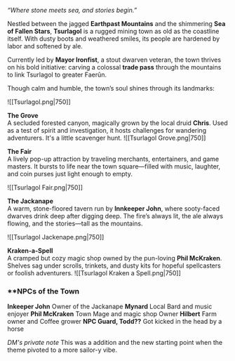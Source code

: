 
_“Where stone meets sea, and stories begin.”_

Nestled between the jagged **Earthpast Mountains** and the shimmering **Sea of Fallen Stars**, **Tsurlagol** is a rugged mining town as old as the coastline itself. With dusty boots and weathered smiles, its people are hardened by labor and softened by ale.

Currently led by **Mayor Ironfist**, a stout dwarven veteran, the town thrives on his bold initiative: carving a colossal **trade pass** through the mountains to link Tsurlagol to greater Faerûn.

Though calm and humble, the town’s soul shines through its landmarks:

![[Tsurlagol.png|750]]

**The Grove**  
A secluded forested canyon, magically grown by the local druid **Chris**. Used as a test of spirit and investigation, it hosts challenges for wandering adventurers. It's a little scavenger hunt.
![[Tsurlagol Grove.png|750]]

**The Fair**  
A lively pop-up attraction by traveling merchants, entertainers, and game masters. It bursts to life near the town square—filled with music, laughter, and coin purses just light enough to empty.

![[Tsurlagol Fair.png|750]]

**The Jackanape**  
A warm, stone-floored tavern run by **Innkeeper John**, where sooty-faced dwarves drink deep after digging deep. The fire’s always lit, the ale always flowing, and the stories—tall as the mountains.

![[Tsurlagol Jackenape.png|750]]

**Kraken-a-Spell**  
A cramped but cozy magic shop owned by the pun-loving **Phil McKraken**. Shelves sag under scrolls, trinkets, and dusty kits for hopeful spellcasters or foolish adventurers.
![[Tsurlagol Kraken a Spell.png|750]]


### **NPCs of the Town

**Inkeeper John**
Owner of the Jackanape
**Mynard**
Local Bard and music enjoyer
**Phil McKraken**
Town Mage and magic shop Owner
**Hilbert**
Farm owner and Coffee grower
**NPC Guard, Todd??**
Got kicked in the head by a horse


_DM's private note_
This was a addition and the new starting point when the theme pivoted to a more sailor-y vibe.